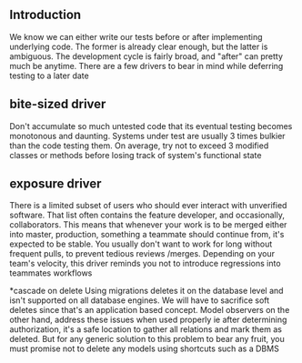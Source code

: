 ## Introduction
We know we can either write our tests before or after implementing underlying code. The former is already clear enough, but the latter is ambiguous. The development cycle is fairly broad, and "after" can pretty much be anytime. There are a few drivers to bear in mind while deferring testing to a later date

## bite-sized driver
Don't accumulate so much untested code that its eventual testing becomes monotonous and daunting. Systems under test are usually 3 times bulkier than the code testing them. On average, try not to exceed 3 modified classes or methods before losing track of system's functional state

## exposure driver
There is a limited subset of users who should ever interact with unverified software. That list often contains the feature developer, and occasionally, collaborators. This means that whenever your work is to be merged either into master, production, something a teammate should continue from, it's expected to be stable. You usually don't want to work for long without frequent pulls, to prevent tedious reviews /merges. Depending on your team's velocity, this driver reminds you not to introduce regressions into teammates workflows

*cascade on delete
Using migrations deletes it on the database level and isn't supported on all database engines. We will have to sacrifice soft deletes since that's an application based concept. Model observers on the other hand, address these issues when used properly ie after determining authorization, it's a safe location to gather all relations and mark them as deleted. But for any generic solution to this problem to bear any fruit, you must promise not to delete any models using shortcuts such as a DBMS